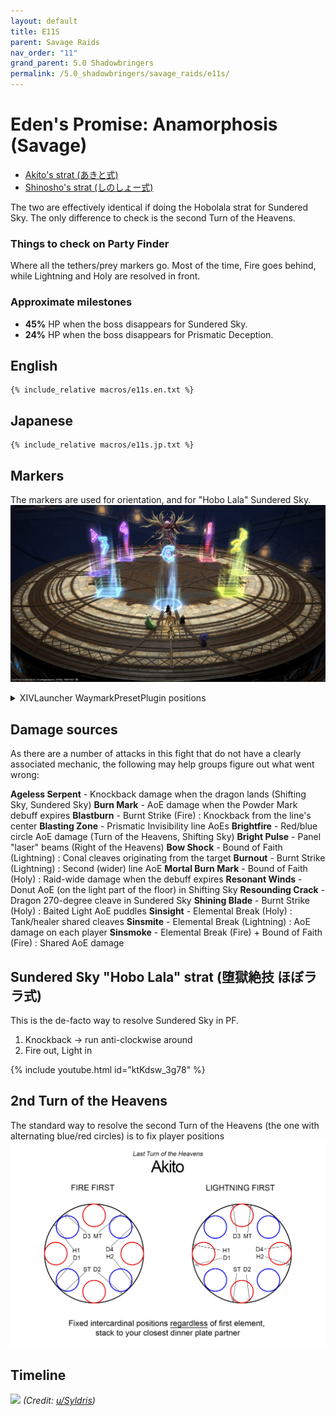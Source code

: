 ```yaml
---
layout: default
title: E11S
parent: Savage Raids
nav_order: "11"
grand_parent: 5.0 Shadowbringers
permalink: /5.0_shadowbringers/savage_raids/e11s/
---
```


# Eden's Promise: Anamorphosis (Savage)

- [Akito's strat (あきと式)](https://youtu.be/b7g-6n4VSoY)
- [Shinosho's strat (しのしょー式)](https://youtu.be/7oHPKKDYgto)

The two are effectively identical if doing the Hobolala strat for Sundered Sky. The only difference to check is the second Turn of the Heavens.

### Things to check on Party Finder

Where all the tethers/prey markers go. Most of the time, Fire goes behind, while Lightning and Holy are resolved in front.

### Approximate milestones

- **45%** HP when the boss disappears for Sundered Sky.
- **24%** HP when the boss disappears for Prismatic Deception.

## English
```
{% include_relative macros/e11s.en.txt %}
```

## Japanese
```
{% include_relative macros/e11s.jp.txt %}
```

## Markers

The markers are used for orientation, and for "Hobo Lala" Sundered Sky.
![](images/markers.jpg)
<details markdown=block>
<summary>XIVLauncher WaymarkPresetPlugin positions</summary>

```json
{"Name":"E11S","MapID":752,"A":{"X":100.0,"Y":0.0,"Z":90.0,"ID":0,"Active":true},"B":{"X":110.0,"Y":0.0,"Z":100.0,"ID":1,"Active":true},"C":{"X":100.0,"Y":0.0,"Z":110.0,"ID":2,"Active":true},"D":{"X":90.0,"Y":0.0,"Z":100.0,"ID":3,"Active":true},"One":{"X":107.071,"Y":0.0,"Z":92.929,"ID":4,"Active":true},"Two":{"X":107.071,"Y":0.0,"Z":107.071,"ID":5,"Active":true},"Three":{"X":92.929,"Y":0.0,"Z":107.071,"ID":6,"Active":true},"Four":{"X":92.929,"Y":0.0,"Z":92.929,"ID":7,"Active":true}}
```

</details>

## Damage sources

As there are a number of attacks in this fight that do not have a clearly associated mechanic, the following may help groups figure out what went wrong:

**Ageless Serpent** - Knockback damage when the dragon lands (Shifting Sky, Sundered Sky)
**Burn Mark** - AoE damage when the Powder Mark debuff expires
**Blastburn** - Burnt Strike (Fire) : Knockback from the line's center
**Blasting Zone** - Prismatic Invisibility line AoEs
**Brightfire** - Red/blue circle AoE damage (Turn of the Heavens, Shifting Sky)
**Bright Pulse** - Panel "laser" beams (Right of the Heavens)
**Bow Shock** - Bound of Faith (Lightning) : Conal cleaves originating from the target
**Burnout** - Burnt Strike (Lightning) : Second (wider) line AoE
**Mortal Burn Mark** - Bound of Faith (Holy) : Raid-wide damage when the debuff expires
**Resonant Winds** - Donut AoE (on the light part of the floor) in Shifting Sky
**Resounding Crack** - Dragon 270-degree cleave in Sundered Sky
**Shining Blade** - Burnt Strike (Holy) : Baited Light AoE puddles
**Sinsight** - Elemental Break (Holy) : Tank/healer shared cleaves
**Sinsmite** - Elemental Break (Lightning) : AoE damage on each player
**Sinsmoke** - Elemental Break (Fire) + Bound of Faith (Fire) : Shared AoE damage

## Sundered Sky "Hobo Lala" strat (堕獄絶技 ほぼララ式)

This is the de-facto way to resolve Sundered Sky in PF.

1. Knockback → run anti-clockwise around
2. Fire out, Light in

{% include youtube.html id="ktKdsw_3g78" %}

## 2nd Turn of the Heavens

The standard way to resolve the second Turn of the Heavens (the one with alternating blue/red circles) is to fix player positions
![](images/2nd_turn_of_the_heavens.jpg)

## Timeline

![](https://i.redd.it/kfjnekykco661.png)
*(Credit: [u/Syldris](https://www.reddit.com/r/ffxiv/comments/kflij2/e11s_timeline_image/))*
